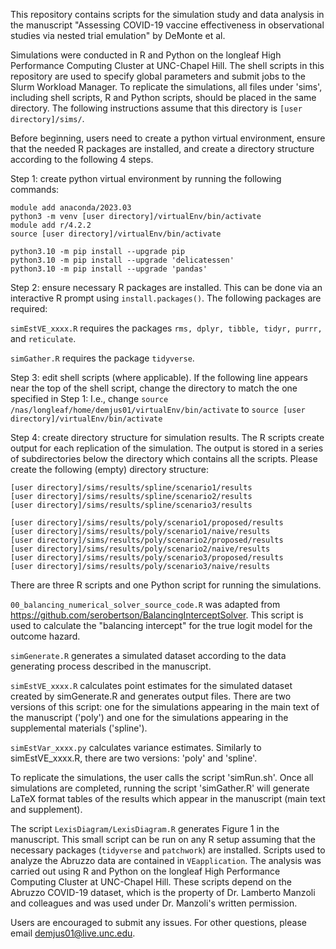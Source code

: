 This repository contains scripts for the simulation study and data analysis in the manuscript "Assessing COVID-19 vaccine effectiveness in observational studies via nested trial emulation" by DeMonte et al.

Simulations were conducted in R and Python on the longleaf High Performance Computing Cluster at UNC-Chapel Hill.  The shell scripts in this repository are used to specify global parameters and submit jobs to the Slurm Workload Manager.  To replicate the simulations, all files under 'sims', including shell scripts, R and Python scripts, should be placed in the same directory.  The following instructions assume that this directory is ```[user directory]/sims/```.

Before beginning, users need to create a python virtual environment, ensure that the needed R packages are installed, and create a directory structure according to the following 4 steps. 

Step 1: create python virtual environment by running the following commands:

```
module add anaconda/2023.03
python3 -m venv [user directory]/virtualEnv/bin/activate
module add r/4.2.2
source [user directory]/virtualEnv/bin/activate

python3.10 -m pip install --upgrade pip
python3.10 -m pip install --upgrade 'delicatessen'
python3.10 -m pip install --upgrade 'pandas'
```

Step 2: ensure necessary R packages are installed.
This can be done via an interactive R prompt using ```install.packages()```.  The following packages are required:

```simEstVE_xxxx.R``` requires the packages ```rms, dplyr, tibble, tidyr, purrr,``` and ```reticulate```.

```simGather.R``` requires the package ```tidyverse```.

Step 3: edit shell scripts (where applicable).
If the following line appears near the top of the shell script, change the directory to match the one specified in Step 1:
I.e., change
```source /nas/longleaf/home/demjus01/virtualEnv/bin/activate```
to 
```source [user directory]/virtualEnv/bin/activate```

Step 4: create directory structure for simulation results.
The R scripts create output for each replication of the simulation.  The output is stored in a series of subdirectories below the directory which contains all the scripts.  Please create the following (empty) directory structure:

```
[user directory]/sims/results/spline/scenario1/results
[user directory]/sims/results/spline/scenario2/results
[user directory]/sims/results/spline/scenario3/results

[user directory]/sims/results/poly/scenario1/proposed/results
[user directory]/sims/results/poly/scenario1/naive/results
[user directory]/sims/results/poly/scenario2/proposed/results
[user directory]/sims/results/poly/scenario2/naive/results
[user directory]/sims/results/poly/scenario3/proposed/results
[user directory]/sims/results/poly/scenario3/naive/results
```

There are three R scripts and one Python script for running the simulations. 

```00_balancing_numerical_solver_source_code.R``` was adapted from https://github.com/serobertson/BalancingInterceptSolver.  This script is used to calculate the "balancing intercept" for the true logit model for the outcome hazard.

```simGenerate.R``` generates a simulated dataset according to the data generating process described in the manuscript. 

```simEstVE_xxxx.R``` calculates point estimates for the simulated dataset created by simGenerate.R and generates output files.  There are two versions of this script: one for the simulations appearing in the main text of the manuscript ('poly') and one for the simulations appearing in the supplemental materials ('spline').

```simEstVar_xxxx.py``` calculates variance estimates.  Similarly to simEstVE_xxxx.R, there are two versions: 'poly' and 'spline'. 

To replicate the simulations, the user calls the script 'simRun.sh'.  Once all simulations are completed, running the script 'simGather.R' will generate LaTeX format tables of the results which appear in the manuscript (main text and supplement).
	
The script ```LexisDiagram/LexisDiagram.R``` generates Figure 1 in the manuscript.  This small script can be run on any R setup assuming that the necessary packages (```tidyverse``` and ```patchwork```) are installed.  Scripts used to analyze the Abruzzo data are contained in ```VEapplication```.  The analysis was carried out using R and Python on the longleaf High Performance Computing Cluster at UNC-Chapel Hill.  These scripts depend on the Abruzzo COVID-19 dataset, which is the property of Dr. Lamberto Manzoli and colleagues and was used under Dr. Manzoli's written permission.  

Users are encouraged to submit any issues.  For other questions, please email demjus01@live.unc.edu.

